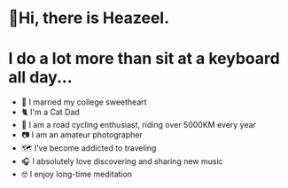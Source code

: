 # 👋Hi, there is Heazeel.

# I do a lot more than sit at a keyboard all day...

* 💁 I married my college sweetheart
* 🐈 I'm a Cat Dad
* 🚴‍ I am a road cycling enthusiast, riding over 5000KM every year
* 📷 I am an amateur photographer
* 🗺 I’ve become addicted to traveling
* 🎧 I absolutely love discovering and sharing new music
* 🤓 I enjoy long-time meditation
